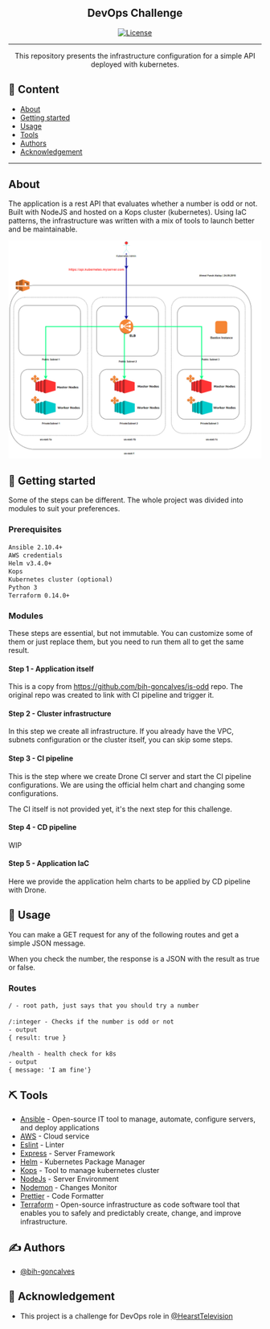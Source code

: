 <h2 align="center">DevOps Challenge</h2>

<div align="center">

[![License](https://img.shields.io/badge/license-MIT-blue.svg)](/LICENSE)

</div>

---

<p align="center"> This repository presents the infrastructure configuration for a simple API deployed with kubernetes.
    <br>
</p>

## 📝 Content

- [About](#about)
- [Getting started](#getting_started)
- [Usage](#usage)
- [Tools](#built_using)
- [Authors](#authors)
- [Acknowledgement](#acknowledgement)
---

## About <a name = "about"></a>

The application is a rest API that evaluates whether a number is odd or not.
Built with NodeJS and hosted on a Kops cluster (kubernetes). Using IaC patterns, the infrastructure was written with a mix of tools to launch better and be maintainable.

![alt text](/images/cluster.png?raw=true)

## 🏁 Getting started <a name = "getting_started"></a>

Some of the steps can be different. The whole project was divided into modules to suit your preferences.

### Prerequisites

```
Ansible 2.10.4+
AWS credentials
Helm v3.4.0+
Kops
Kubernetes cluster (optional)
Python 3
Terraform 0.14.0+
```

### Modules

These steps are essential, but not immutable. You can customize some of them or just replace them, but you need to run them all to get the same result.

#### Step 1 - Application itself

This is a copy from https://github.com/bih-goncalves/is-odd repo.
The original repo was created to link with CI pipeline and trigger it.

#### Step 2 - Cluster infrastructure

In this step we create all infrastructure. If you already have the VPC, subnets configuration or the cluster itself, you can skip some steps.

#### Step 3 - CI pipeline

This is the step where we create Drone CI server and start the CI pipeline configurations. We are using the official helm chart and changing some configurations.

The CI itself is not provided yet, it's the next step for this challenge.

#### Step 4 - CD pipeline

WIP

#### Step 5 - Application IaC

Here we provide the application helm charts to be applied by CD pipeline with Drone.


## 🎈 Usage <a name="usage"></a>

You can make a GET request for any of the following routes and get a simple JSON message.

When you check the number, the response is a JSON with the result as true or false.

### Routes

```
/ - root path, just says that you should try a number

/:integer - Checks if the number is odd or not
- output
{ result: true }

/health - health check for k8s
- output
{ message: 'I am fine'}
```

## ⛏️ Tools <a name = "built_using"></a>

- [Ansible](https://www.ansible.com/) - Open-source IT tool to manage, automate, configure servers, and deploy applications
- [AWS](https://aws.amazon.com/) - Cloud service
- [Eslint](https://eslint.org/) - Linter
- [Express](https://expressjs.com/) - Server Framework
- [Helm](https://helm.sh/) - Kubernetes Package Manager
- [Kops](https://kops.sigs.k8s.io/) - Tool to manage kubernetes cluster
- [NodeJs](https://nodejs.org/en/) - Server Environment
- [Nodemon](https://nodemon.io/) - Changes Monitor
- [Prettier](https://prettier.io/) - Code Formatter
- [Terraform](https://www.terraform.io/) - Open-source infrastructure as code software tool that enables you to safely and predictably create, change, and improve infrastructure.

## ✍️ Authors <a name = "authors"></a>

- [@bih-goncalves](https://github.com/bih-goncalves)

## 🎉 Acknowledgement <a name = "acknowledgement"></a>

- This project is a challenge for DevOps role in [@HearstTelevision](https://www.hearst.com/broadcasting)
